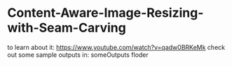 # Content-Aware-Image-Resizing-with-Seam-Carving
to learn about it: https://www.youtube.com/watch?v=qadw0BRKeMk
check out some sample outputs in: someOutputs floder

